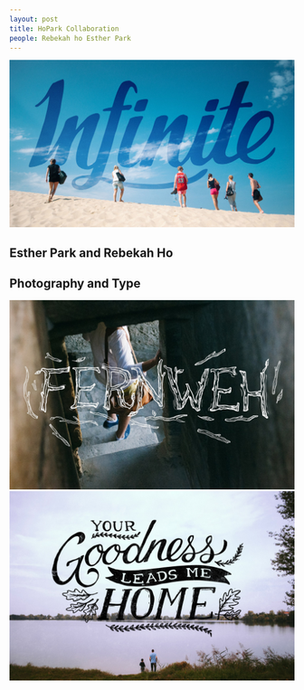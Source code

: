 ```yaml
---
layout: post
title: HoPark Collaboration
people: Rebekah ho Esther Park
---
```


![Alt text](../images/hopark/hoparkcollab1.jpg)

<div class="info">
	<div class="left">
		<h2>Esther Park and Rebekah Ho</h2>
	</div>
	<div class="right">
		<h2>Photography and Type</h2>
	</div>
</div>
<img src="../images/hopark/hoparkcollab2.jpg" class="post-image" alt="">
<img src="../images/hopark/hoparkcollab4.jpg" class="post-image" alt="">

<div class="space"></div>